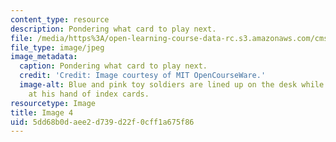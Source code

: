 ```yaml
---
content_type: resource
description: Pondering what card to play next.
file: /media/https%3A/open-learning-course-data-rc.s3.amazonaws.com/cms-608-game-design-spring-2008/5dd68b0daee2d739d22f0cff1a675f86_04.jpg
file_type: image/jpeg
image_metadata:
  caption: Pondering what card to play next.
  credit: 'Credit: Image courtesy of MIT OpenCourseWare.'
  image-alt: Blue and pink toy soldiers are lined up on the desk while a student looks
    at his hand of index cards.
resourcetype: Image
title: Image 4
uid: 5dd68b0d-aee2-d739-d22f-0cff1a675f86
---
```


